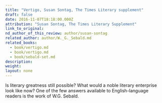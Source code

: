 ```yaml
---
title: "Vertigo, Susan Sontag, The Times Literary supplement"
draft: false
date: 2016-11-07T18:18:00.000Z
attribution: "Susan Sontag, The Times Literary Supplement"
link_to_original:
nd_author_of_this_review: author/susan-sontag
related_author: author/W._G._Sebald.md
related_books:
  - book/vertigo.md
  - book/vertigo.md
  - book/sebald-set.md
description:
weight:
layout: none
---
```

Is literary greatness still possible? What would a noble literary enterprise look like now? One of the few answers available to English-language readers is the work of W.G. Sebald.

